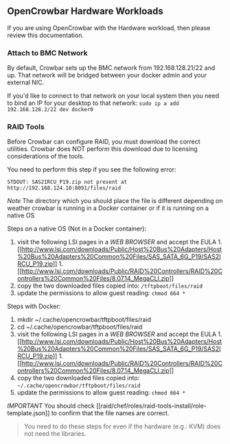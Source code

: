 ## OpenCrowbar Hardware Workloads

If you are using OpenCrowbar with the Hardware workload, then please review this documentation.

### Attach to BMC Network

By default, Crowbar sets up the BMC network from 192.168.128.21/22 and up.  That network will be bridged between your docker admin and your external NIC.  

If you'd like to connect to that network on your local system then you need to bind an IP for your desktop to that network:  `sudo ip a add 192.168.128.2/22 dev docker0`

### RAID Tools

Before Crowbar can configure RAID, you must download the correct utilities.  Crowbar does NOT perform this download due to licensing considerations of the tools.

You need to perform this step if you see the following error:

`STDOUT: SAS2IRCU_P19.zip not present at http://192.168.124.10:8091/files/raid`

*Note* The directory which you should place the file is different depending on weather crowbar is running in a Docker container or if it is running on a native OS

Steps on a native OS (Not in a Docker container):
  1. visit the following LSI pages in a _WEB BROWSER_ and accept the EULA
    1. [[http://www.lsi.com/downloads/Public/Host%20Bus%20Adapters/Host%20Bus%20Adapters%20Common%20Files/SAS_SATA_6G_P19/SAS2IRCU_P19.zip]]
    1. [[http://www.lsi.com/downloads/Public/RAID%20Controllers/RAID%20Controllers%20Common%20Files/8.07.14_MegaCLI.zip]]
  1. copy the two downloaded files copied into: `/tftpboot/files/raid`
  1. update the permissions to allow guest reading: `chmod 664 *`

Steps with Docker:
  1. mkdir ~/.cache/opencrowbar/tftpboot/files/raid 
  1. cd ~/.cache/opencrowbar/tftpboot/files/raid
  1. visit the following LSI pages in a _WEB BROWSER_ and accept the EULA
    1. [[http://www.lsi.com/downloads/Public/Host%20Bus%20Adapters/Host%20Bus%20Adapters%20Common%20Files/SAS_SATA_6G_P19/SAS2IRCU_P19.zip]]
    1. [[http://www.lsi.com/downloads/Public/RAID%20Controllers/RAID%20Controllers%20Common%20Files/8.07.14_MegaCLI.zip]]
  1. copy the two downloaded files copied into: `~/.cache/opencrowbar/tftpboot/files/raid`
  1. update the permissions to allow guest reading: `chmod 664 *`

*IMPORTANT* You should check [[raid/chef/roles/raid-tools-install/role-template.json]] to confirm that the file names are correct.

> You need to do these steps for even if the hardware (e.g.: KVM) does not need the libraries. 
  


